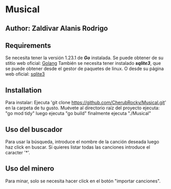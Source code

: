# Musical  
## Author: Zaldivar Alanis Rodrigo
## Requirements
Se necesita tener la versión 1.23.1 de ___Go___ instalada.
Se puede obtener de su stitio web oficial: [Golang](https://go.dev/)
También se necesita tener instalado ___sqlite3___, que se puede obtener desde el
gestor de paquetes de linux. O desde su página web oficial: [sqlite3](https://www.sqlite.org/)


## Installation
Para instalar:
Ejecuta 'git clone https://github.com/CherubRocky/Musical.git' en la carpeta de tu gusto.
Muévete al directorio raíz del proyecto
ejecuta: "go mod tidy"
luego ejecuta "go build"
finalmente ejecuta "./Musical"

## Uso del buscador
Para usar la búsqueda, introduce el nombre de la canción deseada luego haz click en buscar.
Si quieres listar todas las canciones introduce el caracter '*'.
## Uso del minero
Para minar, solo se necesita hacer click en el botón "importar canciones".
